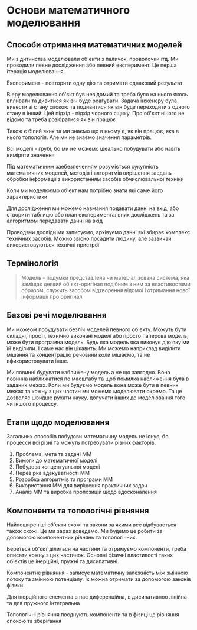 # Основи математичного моделювання

## Способи отримання математичних моделей

Ми з дитинства моделювали об'єкти з паличок, проволочки ітд. Ми проводили певне дослідження або певний експеримент. Це перша ітерація моделювання.

Експеримент - повторити одну дію та отримати однаковий результат

В еру моделювання об'єкт був невідомий та треба було на нього якось впливати та дивитися як він буде реагувати. Задача інженеру була вивести зі стану спокою та подивитися як він буде переходити з одного стану в інший. Цей підхід - підхід чорного ящику. Про об'єкт нічого не відомо та треба розібратися як він працює

Також є білий якик та ми знаємо що в ньому є, як він працює, яка в нього топологія. Але ми не знаємо значення параметрів.

Всі моделі - грубі, бо ми не можемо ідеально побудувати або навіть виміряти значення

Під математичним заебезпеченням розуміється сукупність математичних моделей, методів і алгоритмів вирішення завдань обробки інформації з використанням засобів обчислювальної техніки

Коли ми моделюємо об'єкт нам потрібно знати які саме його характеристики

Для дослідження ми можемо навмання подавати данні на вхід, або створити таблицю або план експериментальних досліджень та за алгоритмом передавати данні на вхід

Проводячи досліди ми записуємо, архівуємо данні які збирає комплекс технічних засобів. Можно звісно посадити людину, але зазвичай використовуються технічні пристрої

## Термінологія

> Модель - подумки представлена чи матеріалізована система, яка заміщає деякий об'єкт-оригінал подібним з ним за властивостями образом, служить засобом відтворення відомої і отримання нової інформації про оригінал

## Базові речі моделювання

Ми можеом побудувати безліч моделей певного об'єкту. Можуть бути складні, прості, технічно виконані моделі або просто паперова модель, може бути програмна модель. Будь яка модель яка виконує дію яку ми їй виділили. І саме нас він цікавить. Ми можемо наприклад виділити мішання та концентрацію речовини коли мішаємо, та не вфикористовувати інше.

Ми повинні будувати наближену модель а не що завгодно. Вона повинна наближатися по масштабу та щоб помилка наближення була в заданих межах. Коли ми будуємо модель вона може бути в певних межах та кожну з цих частин ми можемо моделювати окремо. Та це дозволяє швидше рухати науку, долучати інших до моделювання того чи іншого процессу.

## Етапи щодо моделювання

Загальних способів побудови математичну модель не існує, бо процесси всі різні та можуть потребувати різних факторів.

1. Проблема, мета та задачі ММ
2. Вимоги до математичної моделі
3. Побудова концептуальної моделі
4. Перевірка адекуватності ММ
5. Розробка алгоритмів та програми ММ
6. Використання ММ для вирішення практичних задач
7. Аналіз ММ та виробка пропозицій щодо вдосконалення

## Компоненти та топологічні рівняння

Найпоширеніші об'єкти схожі та закони за якими все відбувається також схожі. Це ми зараз доведемо. Ми будемо це робити за допомогою компонентних рівнянь та топологічних.

Береться об'єкт ділиться на частини та отримуємо компоненти, треба описати кожну з цих частинок. Основні фізичні властивості таких об'єктів це інерційні, пружні та дисипативні.

Компонентне рівняння - записує математичну залежність між змінною потоку та змінною потенціалу. Їх можна отримати за допомогою законів фізики.

Для інерційного елемента в нас диференційна, в дисипативноо лінійна та для пружного інтегральна

Топологічні рівняння поєднують компоненти та в фізиці це рівняння спокою та зберігання
